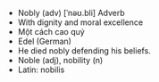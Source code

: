 - Nobly (adv)	[ˈnəʊ.bli]	Adverb
- With dignity and moral excellence
- Một cách cao quý
- Edel (German)
- He died nobly defending his beliefs.
- Noble (adj), nobility (n)
- Latin: nobilis